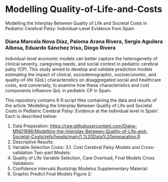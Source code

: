 # Modelling Quality-of-Life-and-Costs
Modelling the Interplay Between Quality of Life and Societal Costs in Pediatric Cerebral Palsy: Individual-Level Evidence from Spain

### Diana Marcela Nova Díaz, Paloma Arana Rivera, Sergio Aguilera Albesa, Eduardo Sánchez Iriso, Diego Rivera

Individual-level economic models can better capture the heterogeneity of clinical severity, caregiving needs, and social context in pediatric cerebral palsy (CP). This study aimed to develop and validate prediction models estimating the impact of clinical, sociodemographic, socioeconomic, and quality-of-life (QoL) characteristics on disaggregated social and healthcare costs, and conversely, to examine how these characteristics and cost components influence QoL in pediatric CP in Spain.

This repository contains 6 R.script files containing the data and results of the article ‘Modelling the Interplay Between Quality of Life and Societal Costs in Pediatric Cerebral Palsy: Evidence at the individual level in Spain’. Each is described below:

1. Data Preparation: https://raw.githubusercontent.com/Diana-MND1996/Modelling-the-Interplay-Between-Quality-of-Life-and-Societal-Costs/refs/heads/main/1.%20Data%20preparation.R
2. Descriptive Results:
3. Variable Selection Costs:
3.1. Cost Cerebral Palsy Models and Cross-validation Two-part Models:
4. Quality of Life Variable Selection, Care Overload, Final Models Cross Validation:
5. Confidence Intervals Bootstrap Modelos Supplementary Material:
6. Graphic Predict Final Models Figure 2:
     
   
